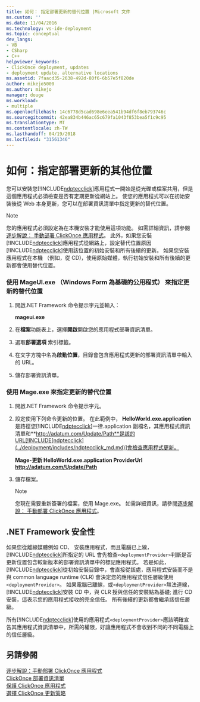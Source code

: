 ```yaml
---
title: 如何： 指定部署更新的替代位置 |Microsoft 文件
ms.custom: ''
ms.date: 11/04/2016
ms.technology: vs-ide-deployment
ms.topic: conceptual
dev_langs:
- VB
- CSharp
- C++
helpviewer_keywords:
- ClickOnce deployment, updates
- deployment update, alternative locations
ms.assetid: 7faacd35-2638-492d-80f6-6b57e5f820de
author: mikejo5000
ms.author: mikejo
manager: douge
ms.workload:
- multiple
ms.openlocfilehash: 14c6778d5cad698e6eea541b94df6f8eb793746c
ms.sourcegitcommit: 42ea834b446ac65c679fa1043f853bea5f1c9c95
ms.translationtype: MT
ms.contentlocale: zh-TW
ms.lasthandoff: 04/19/2018
ms.locfileid: "31561346"
---
```

# <a name="how-to-specify-an-alternate-location-for-deployment-updates"></a>如何：指定部署更新的其他位置
您可以安裝您[!INCLUDE[ndptecclick](../deployment/includes/ndptecclick_md.md)]應用程式一開始是從光碟或檔案共用，但是這個應用程式必須檢查是否有定期更新從網站上。 使您的應用程式可以在初始安裝後從 Web 本身更新，您可以在部署資訊清單中指定更新的替代位置。  
  
> [!NOTE]
>  您的應用程式必須設定為在本機安裝才能使用這項功能。 如需詳細資訊，請參閱[逐步解說： 手動部署 ClickOnce 應用程式](../deployment/walkthrough-manually-deploying-a-clickonce-application.md)。 此外，如果您安裝[!INCLUDE[ndptecclick](../deployment/includes/ndptecclick_md.md)]應用程式從網路上，設定替代位置原因[!INCLUDE[ndptecclick](../deployment/includes/ndptecclick_md.md)]使用該位置的初始安裝和所有後續的更新。 如果您安裝應用程式在本機 （例如，從 CD)，使用原始媒體，執行初始安裝和所有後續的更新都會使用替代位置。  
  
### <a name="specifying-an-alternate-location-for-updates-by-using-mageuiexe-windows-forms-based-utility"></a>使用 MageUI.exe （Windows Form 為基礎的公用程式） 來指定更新的替代位置  
  
1.  開啟.NET Framework 命令提示字元並輸入：  
  
     **mageui.exe**  
  
2.  在**檔案**功能表上，選擇**開啟**開啟您的應用程式部署資訊清單。  
  
3.  選取**部署選項** 索引標籤。  
  
4.  在文字方塊中名為**啟動位置**，目錄會包含應用程式更新的部署資訊清單中輸入的 URL。  
  
5.  儲存部署資訊清單。  
  
### <a name="specifying-an-alternate-location-for-updates-by-using-mageexe"></a>使用 Mage.exe 來指定更新的替代位置  
  
1.  開啟.NET Framework 命令提示字元。  
  
2.  設定使用下列命令更新的位置。 在此範例中， **HelloWorld.exe.application**是路徑您[!INCLUDE[ndptecclick](../deployment/includes/ndptecclick_md.md)]一律.application 副檔名，其應用程式資訊清單和**http://adatum.com/Update/Path**是該的URL[!INCLUDE[ndptecclick](../deployment/includes/ndptecclick_md.md)]會檢查應用程式更新。  
  
     **Mage-更新 HelloWorld.exe.application ProviderUrl http://adatum.com/Update/Path**  
  
3.  儲存檔案。  
  
    > [!NOTE]
    >  您現在需要重新簽署的檔案，使用 Mage.exe。 如需詳細資訊，請參閱[逐步解說： 手動部署 ClickOnce 應用程式](../deployment/walkthrough-manually-deploying-a-clickonce-application.md)。  
  
## <a name="net-framework-security"></a>.NET Framework 安全性  
 如果您從離線媒體例如 CD、 安裝應用程式，而且電腦已上線，[!INCLUDE[ndptecclick](../deployment/includes/ndptecclick_md.md)]所指定的 URL 會先檢查`<deploymentProvider>`判斷是否更新位置包含較新版本的部署資訊清單中的標記應用程式。 若是如此，[!INCLUDE[ndptecclick](../deployment/includes/ndptecclick_md.md)]從初始安裝目錄中，會直接從該處，應用程式安裝而不是與 common language runtime (CLR) 會決定您的應用程式信任層級使用`<deploymentProvider>`。 如果電腦已離線，或`<deploymentProvider>`無法連線，[!INCLUDE[ndptecclick](../deployment/includes/ndptecclick_md.md)]安裝 CD 中，與 CLR 授與信任的安裝點為基礎; 進行 CD 安裝，這表示您的應用程式接收的完全信任。 所有後續的更新都會繼承該信任層級。  
  
 所有[!INCLUDE[ndptecclick](../deployment/includes/ndptecclick_md.md)]使用的應用程式`<deploymentProvider>`應該明確宣告其應用程式資訊清單中，所需的權限，好讓應用程式不會收到不同的不同電腦上的信任層級。  
  
## <a name="see-also"></a>另請參閱  
 [逐步解說：手動部署 ClickOnce 應用程式](../deployment/walkthrough-manually-deploying-a-clickonce-application.md)   
 [ClickOnce 部署資訊清單](../deployment/clickonce-deployment-manifest.md)   
 [保護 ClickOnce 應用程式](../deployment/securing-clickonce-applications.md)   
 [選擇 ClickOnce 更新策略](../deployment/choosing-a-clickonce-update-strategy.md)